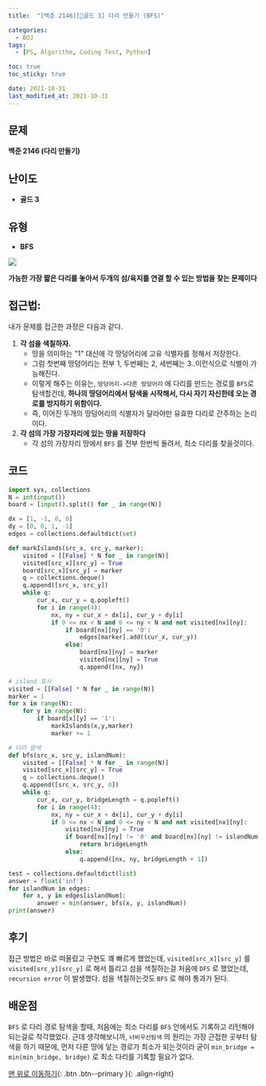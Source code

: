 ```yaml
---
title:  "[백준 2146][💛골드 3] 다리 만들기 (BFS)" 

categories:
  - BOJ
tags:
  - [PS, Algorithm, Coding Test, Python]

toc: true
toc_sticky: true

date: 2021-10-31
last_modified_at: 2021-10-31
---
```


## 문제
**백준 2146 (다리 만들기)**
## 난이도
- **골드 3**
## 유형
- **BFS**


![](https://images.velog.io/images/junbangg/post/ae2bb195-0d0c-4d66-bccf-1fb07bb645b5/Screen%20Shot%202021-10-31%20at%2012.44.50%20PM.png)

**가능한 가장 짧은 다리를 놓아서 두개의 섬/육지를 연결 할 수 있는 방법을 찾는 문제이다**

## 접근법:

내가 문제를 접근한 과정은 다음과 같다.

1. **각 섬을 색칠하자.** 
	- 땅을 의미하는 "1" 대신에 각 땅덩어리에 고유 식별자를 정해서 저장한다.
    - 그럼 첫번째 땅덩어리는 전부 1, 두번째는 2, 세번째는 3..이런식으로 식별이 가능해진다.
    - 이렇게 해주는 이유는, `땅덩어리->다른 땅덩어리` 에 다리를 만드는 경로를 `BFS`로 탐색할건데,
    **하나의 땅덩어리에서 탐색을 시작해서, 다시 자기 자신한테 오는 경로를 방지하기 위함이다.**
    - 즉, 이어진 두개의 땅덩어리의 식별자가 달라야만 유효한 다리로 간주하는 논리이다.
2. **각 섬의 가장 가장자리에 있는 땅을 저장하다**
	- 각 섬의 가장자리 땅에서 `BFS` 를 전부 한번씩 돌려서, 최소 다리를 찾을것이다.

## 코드
```python
import sys, collections
N = int(input())
board = [input().split() for _ in range(N)]

dx = [1, -1, 0, 0]
dy = [0, 0, 1, -1]
edges = collections.defaultdict(set)

def markIslands(src_x, src_y, marker):
    visited = [[False] * N for _ in range(N)]
    visited[src_x][src_y] = True
    board[src_x][src_y] = marker
    q = collections.deque()
    q.append([src_x, src_y])
    while q:
        cur_x, cur_y = q.popleft()
        for i in range(4):
            nx, ny = cur_x + dx[i], cur_y + dy[i]
            if 0 <= nx < N and 0 <= ny < N and not visited[nx][ny]:
                if board[nx][ny] == '0':
                    edges[marker].add((cur_x, cur_y))
                else:
                    board[nx][ny] = marker
                    visited[nx][ny] = True
                    q.append([nx, ny])

# island 표시
visited = [[False] * N for _ in range(N)]
marker = 1
for x in range(N):
    for y in range(N):
        if board[x][y] == '1':
            markIslands(x,y,marker) 
            marker += 1

# 다리 탐색
def bfs(src_x, src_y, islandNum):
    visited = [[False] * N for _ in range(N)]
    visited[src_x][src_y] = True
    q = collections.deque()
    q.append([src_x, src_y, 0])
    while q:
        cur_x, cur_y, bridgeLength = q.popleft()
        for i in range(4):
            nx, ny = cur_x + dx[i], cur_y + dy[i]
            if 0 <= nx < N and 0 <= ny < N and not visited[nx][ny]:
                visited[nx][ny] = True
                if board[nx][ny] != '0' and board[nx][ny] != islandNum:
                    return bridgeLength
                else:
                    q.append([nx, ny, bridgeLength + 1])

test = collections.defaultdict(list)
answer = float('inf')
for islandNum in edges:
    for x, y in edges[islandNum]:
        answer = min(answer, bfs(x, y, islandNum))
print(answer)


```

## 후기
접근 방법은 바로 떠올랐고 구현도 꽤 빠르게 했었는데,
`visited[src_x][src_y]` 를 `visited[src_y][src_y]`
로 해서 틀리고
섬을 색칠하는걸 처음에 `DFS` 로 했었는데, `recursion error`  이 발생했다.
섬을 색칠하는것도 `BFS` 로 해야 통과가 된다.

## 배운점
`BFS` 로 다리 경로 탐색을 할때, 처음에는 최소 다리를 `BFS` 안에서도 기록하고 리턴해야되는걸로 착각했었다. 
근데 생각해보니까, `너비우선탐색` 의 원리는 가장 근접한 곳부터 탐색을 하기 때문에, 먼저 다른 땅에 닿는 경로가 최소가 되는것이라 굳이 `min_bridge = min(min_bridge, bridge)` 로 최소 다리를 기록할 필요가 없다.



[맨 위로 이동하기](#){: .btn .btn--primary }{: .align-right}